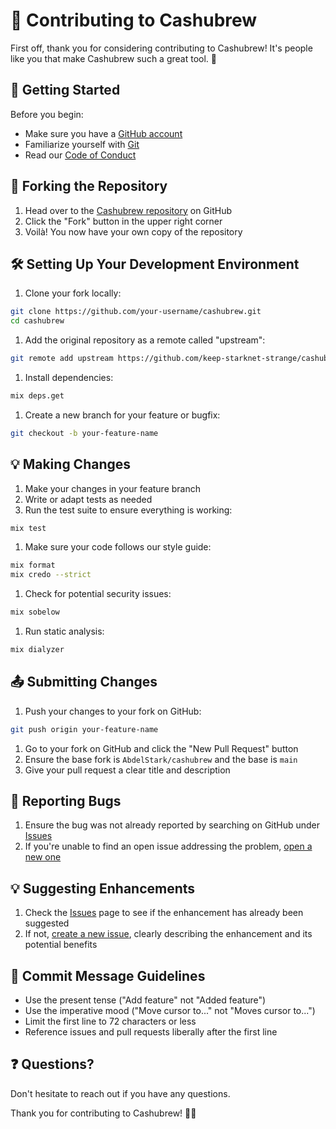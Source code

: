 # 🌟 Contributing to Cashubrew

First off, thank you for considering contributing to Cashubrew! It's people like you that make Cashubrew such a great tool. 🎉

## 🚀 Getting Started

Before you begin:

- Make sure you have a [GitHub account](https://github.com)
- Familiarize yourself with [Git](https://git-scm.com/)
- Read our [Code of Conduct](CODE_OF_CONDUCT.md)

## 🍴 Forking the Repository

1. Head over to the [Cashubrew repository](https://github.com/keep-starknet-strange/cashubrew) on GitHub
2. Click the "Fork" button in the upper right corner
3. Voilà! You now have your own copy of the repository

## 🛠 Setting Up Your Development Environment

1. Clone your fork locally:

```bash
git clone https://github.com/your-username/cashubrew.git
cd cashubrew
```

1. Add the original repository as a remote called "upstream":

```bash
git remote add upstream https://github.com/keep-starknet-strange/cashubrew.git
```

1. Install dependencies:

```bash
mix deps.get
```

1. Create a new branch for your feature or bugfix:

```bash
git checkout -b your-feature-name
```

## 💡 Making Changes

1. Make your changes in your feature branch
2. Write or adapt tests as needed
3. Run the test suite to ensure everything is working:

```bash
mix test
```

1. Make sure your code follows our style guide:

```bash
mix format
mix credo --strict
```

1. Check for potential security issues:

```bash
mix sobelow
```

1. Run static analysis:

```bash
mix dialyzer
```

## 📤 Submitting Changes

1. Push your changes to your fork on GitHub:

```bash
git push origin your-feature-name
```

1. Go to your fork on GitHub and click the "New Pull Request" button
1. Ensure the base fork is `AbdelStark/cashubrew` and the base is `main`
1. Give your pull request a clear title and description

## 🐛 Reporting Bugs

1. Ensure the bug was not already reported by searching on GitHub under [Issues](https://github.com/keep-starknet-strange/cashubrew/issues)
2. If you're unable to find an open issue addressing the problem, [open a new one](https://github.com/keep-starknet-strange/cashubrew/issues/new)

## 💡 Suggesting Enhancements

1. Check the [Issues](https://github.com/keep-starknet-strange/cashubrew/issues) page to see if the enhancement has already been suggested
2. If not, [create a new issue](https://github.com/keep-starknet-strange/cashubrew/issues/new), clearly describing the enhancement and its potential benefits

## 📜 Commit Message Guidelines

- Use the present tense ("Add feature" not "Added feature")
- Use the imperative mood ("Move cursor to..." not "Moves cursor to...")
- Limit the first line to 72 characters or less
- Reference issues and pull requests liberally after the first line

## ❓ Questions?

Don't hesitate to reach out if you have any questions.

Thank you for contributing to Cashubrew! 🚀✨

